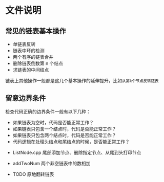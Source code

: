 # 文件说明

## 常见的链表基本操作
- 单链表反转
- 链表中环的检测
- 两个有序的链表合并
- 删除链表倒数第 n 个结点
- 求链表的中间结点

链表上其他操作一般都是这几个基本操作的延伸提升，比如`从第k个节点反转链表`

## 留意边界条件
检查代码正确的边界条件一般有以下几种：
- 如果链表为空时，代码是否能正常工作？
- 如果链表只包含一个结点时，代码是否能正常工作？
- 如果链表只包含两个结点时，代码是否能正常工作？
- 代码逻辑在处理头结点和尾结点的时候，是否能正常工作？

* ListNode.cpp
尾部添加节点、删除指定节点、从尾到头打印节点

* addTwoNum
两个非空链表中的数相加

* TODO
原地翻转链表